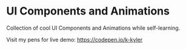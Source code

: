 # UI Components and Animations

Collection of cool UI Components and Animations while self-learning.

Visit my pens for live demo: https://codepen.io/k-kyler
